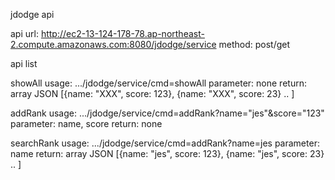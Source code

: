 jdodge api

api url: http://ec2-13-124-178-78.ap-northeast-2.compute.amazonaws.com:8080/jdodge/service
method: post/get

api list

showAll
  usage: .../jdodge/service/cmd=showAll
  parameter: none
  return: array JSON [{name: "XXX", score: 123}, {name: "XXX", score: 23} .. ]
  
addRank
  usage: .../jdodge/service/cmd=addRank?name="jes"&score="123"
  parameter: name, score
  return: none
  
searchRank
  usage: .../jdodge/service/cmd=addRank?name=jes
  parameter: name
  return: array JSON [{name: "jes", score: 123}, {name: "jes", score: 23} .. ]
